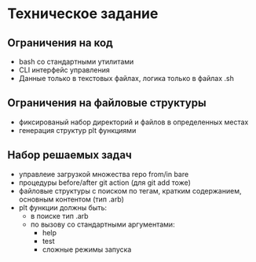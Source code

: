 # <imperatum> Техническое задание

## Ограничения на код

- bash со стандартными утилитами
- CLI интерфейс управления
- Данные только в текстовых файлах, логика только в файлах .sh

## Ограничения на файловые структуры

- фиксированый набор директорий и файлов в определенных местах
- генерация структур plt функциями

## Набор решаемых задач 

- управлеие загрузкой множества repo from/in bare
- процедуры before/after git action (для git add тоже)
- файловые структуры с поиском по тегам, кратким содержанием, основным контентом (тип .arb)
- plt функции должны быть:
  - в поиске тип .arb
  - по вызову со стандартными аргументами:
    - help
    - test
    - сложные режимы запуска